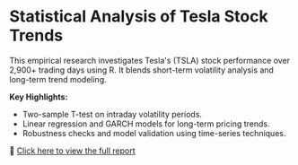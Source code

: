 # Statistical Analysis of Tesla Stock Trends

This empirical research investigates Tesla's (TSLA) stock performance over 2,900+ trading days using R. It blends short-term volatility analysis and long-term trend modeling.

**Key Highlights:**
- Two-sample T-test on intraday volatility periods.
- Linear regression and GARCH models for long-term pricing trends.
- Robustness checks and model validation using time-series techniques.

📄 [Click here to view the full report](./Statistics.pdf)
